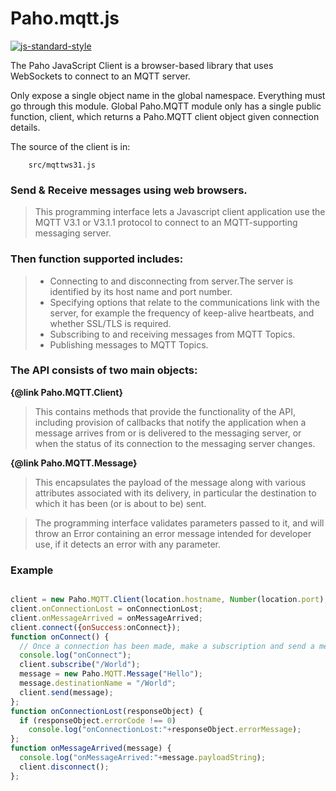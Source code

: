  Paho.mqtt.js
==============
[![js-standard-style](https://img.shields.io/badge/code%20style-standard-brightgreen.svg?style=flat-square)](https://github.com/huangguozhen/paho.mqtt.js)

The Paho JavaScript Client is a browser-based library that uses WebSockets to connect
to an MQTT server.  

Only expose a single object name in the global namespace. Everything must go through
this module. Global Paho.MQTT module only has a single public function, client, which
returns a Paho.MQTT client object given connection details.

The source of the client is in:
```
    src/mqttws31.js
```

### Send & Receive messages using web browsers.

> This programming interface lets a Javascript client application use the MQTT V3.1 or
  V3.1.1 protocol to connect to an MQTT-supporting messaging server.

### Then function supported includes:

> * Connecting to and disconnecting from server.The server is identified by its host name and port number.
> * Specifying options that relate to the communications link with the server, for example the frequency
    of keep-alive heartbeats, and whether SSL/TLS is required.
> * Subscribing to and receiving messages from MQTT Topics.
> * Publishing messages to MQTT Topics.

### The API consists of two main objects:

**{@link Paho.MQTT.Client}**
> This contains methods that provide the functionality of the API,
  including provision of callbacks that notify the application when a message
  arrives from or is delivered to the messaging server,
  or when the status of its connection to the messaging server changes.

**{@link Paho.MQTT.Message}**
> This encapsulates the payload of the message along with various attributes
  associated with its delivery, in particular the destination to which it has
  been (or is about to be) sent.

> The programming interface validates parameters passed to it, and will throw
  an Error containing an error message intended for developer use, if it detects
  an error with any parameter.

### Example

```JavaScript

client = new Paho.MQTT.Client(location.hostname, Number(location.port), "clientId");
client.onConnectionLost = onConnectionLost;
client.onMessageArrived = onMessageArrived;
client.connect({onSuccess:onConnect});
function onConnect() {
  // Once a connection has been made, make a subscription and send a message.
  console.log("onConnect");
  client.subscribe("/World");
  message = new Paho.MQTT.Message("Hello");
  message.destinationName = "/World";
  client.send(message); 
};
function onConnectionLost(responseObject) {
  if (responseObject.errorCode !== 0)
    console.log("onConnectionLost:"+responseObject.errorMessage);
};
function onMessageArrived(message) {
  console.log("onMessageArrived:"+message.payloadString);
  client.disconnect(); 
};
```
